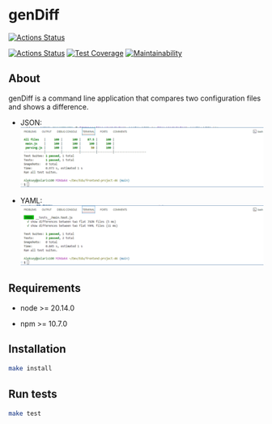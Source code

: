# genDiff

[![Actions Status](https://github.com/ayveezub/frontend-project-46/actions/workflows/hexlet-check.yml/badge.svg)](https://github.com/ayveezub/frontend-project-46/actions)

[![Actions Status](https://github.com/ayveezub/frontend-project-46/actions/workflows/gendiff.yml/badge.svg)](https://github.com/ayveezub/frontend-project-46/actions)
[![Test Coverage](https://api.codeclimate.com/v1/badges/419ff26af00d23c8c263/test_coverage)](https://codeclimate.com/github/ayveezub/frontend-project-46/test_coverage)
[![Maintainability](https://api.codeclimate.com/v1/badges/419ff26af00d23c8c263/maintainability)](https://codeclimate.com/github/ayveezub/frontend-project-46/maintainability)

## About

genDiff is a command line application that compares two configuration files and shows a difference.

- JSON: ![flat-json-gendiff gif](./extra/promo/flat-json-gendiff.gif)

- YAML: ![flat-yaml-gendiff gif](./extra/promo/flat-yaml-gendiff.gif)

## Requirements

- node >= 20.14.0

- npm >= 10.7.0

## Installation

```bash
make install
```

## Run tests

```bash
make test
```
